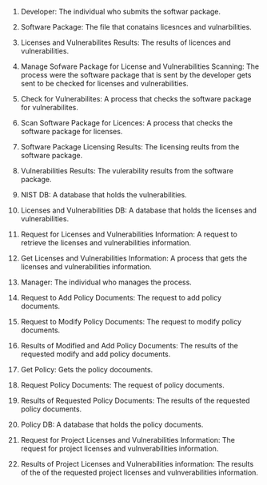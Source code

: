 1. Developer: The individual who submits the softwar package.

2. Software Package: The file that conatains licesnces and vulnarbilities.

3. Licenses and Vulnerabilites Results: The results of licences and vulnerabilities.

4. Manage Sofware Package for License and Vulnerabilities Scanning: The process were the software package that is sent by the developer gets sent to be checked for licenses and vulnerabilities.

5. Check for Vulnerabilites: A process that checks the software package for vulnerabilites.

6. Scan Software Package for Licences: A process that checks the software package for licenses.

7. Software Package Licensing Results: The licensing reults from the software package.

8. Vulnerabilities Results: The vulerability results from the software package.

9. NIST DB: A database that holds the vulnerabilities.

10. Licenses and Vulnerabilities DB: A database that holds the licenses and vulnerabilities.

11. Request for Licenses and Vulnerabilities Information: A request to retrieve the licenses and vulnerabilities information.

12. Get Licenses and Vulnerabilities Information: A process that gets the licenses and vulnerabilities information.

13. Manager: The individual who manages the process.

14. Request to Add Policy Documents: The request to add policy documents.

15. Request to Modify Policy Documents: The request to modify policy documents.

16. Results of Modified and Add Policy Documents: The results of the requested modify and add policy documents.

17. Get Policy: Gets the policy docouments.

18. Request Policy Documents: The request of policy documents.

19. Results of Requested Policy Documents: The results of the requested policy documents.

20. Policy DB: A database that holds the policy documents.

21. Request for Project Licenses and Vulnerabilities Information: The request for project licenses and vulnverabilities information.

22. Results of Project Licenses and Vulnerabilities information: The results of the of the requested project licenses and vulnverabilities information.
